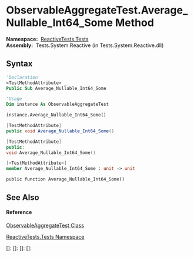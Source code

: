# ObservableAggregateTest.Average\_Nullable\_Int64\_Some Method

**Namespace:**  [ReactiveTests.Tests](ReactiveTests.Tests\ReactiveTests.Tests.md)  
**Assembly:**  Tests.System.Reactive (in Tests.System.Reactive.dll)

## Syntax

```vb
'Declaration
<TestMethodAttribute> _
Public Sub Average_Nullable_Int64_Some
```

```vb
'Usage
Dim instance As ObservableAggregateTest

instance.Average_Nullable_Int64_Some()
```

```csharp
[TestMethodAttribute]
public void Average_Nullable_Int64_Some()
```

```c++
[TestMethodAttribute]
public:
void Average_Nullable_Int64_Some()
```

```fsharp
[<TestMethodAttribute>]
member Average_Nullable_Int64_Some : unit -> unit 
```

```jscript
public function Average_Nullable_Int64_Some()
```

## See Also

#### Reference

[ObservableAggregateTest Class](ObservableAggregateTest\ObservableAggregateTest.md)

[ReactiveTests.Tests Namespace](ReactiveTests.Tests\ReactiveTests.Tests.md)

[]: 
[]: 
[]: 
[]: 